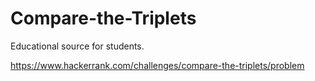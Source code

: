 # Compare-the-Triplets
Educational source for students.

https://www.hackerrank.com/challenges/compare-the-triplets/problem
